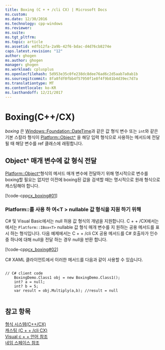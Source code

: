 ```yaml
---
title: Boxing (C + + /cli CX) | Microsoft Docs
ms.custom: 
ms.date: 12/30/2016
ms.technology: cpp-windows
ms.reviewer: 
ms.suite: 
ms.tgt_pltfrm: 
ms.topic: article
ms.assetid: edfb12fa-2a9b-42f6-bdac-d4d76cb8274e
caps.latest.revision: "12"
author: ghogen
ms.author: ghogen
manager: ghogen
ms.workload: cplusplus
ms.openlocfilehash: 5d953e35c0fe238dc8dee76ad6c2d5aab7a0ab1b
ms.sourcegitcommit: 8fa8fdf0fbb4f57950f1e8f4f9b81b4d39ec7d7a
ms.translationtype: MT
ms.contentlocale: ko-KR
ms.lasthandoff: 12/21/2017
---
```

# <a name="boxing-ccx"></a>Boxing(C++/CX)
*boxing* 은 [Windows::Foundation::DateTime](http://msdn.microsoft.com/library/windows/apps/windows.foundation.datetime.aspx)과 같은 값 형식 변수 또는 `int`와 같은 기본 스칼라 형식이 [Platform::Object^](../cppcx/platform-object-class.md) 을 해당 입력 형식으로 사용하는 메서드에 전달될 때 해당 변수를 ref 클래스에 래핑합니다.  
  
## <a name="passing-a-value-type-to-an-object-parameter"></a>Object^ 매개 변수에 값 형식 전달  
 [Platform::Object^](../cppcx/platform-object-class.md)형식의 메서드 매개 변수에 전달하기 위해 명시적으로 변수를 boxing할 필요는 없지만 이전에 boxing된 값을 검색할 때는 명시적으로 원래 형식으로 캐스팅해야 합니다.  
  
 [!code-cpp[cx_boxing#01](../cppcx/codesnippet/CPP/cx_boxing/class1.cpp#01)]  
  
### <a name="using-platformiboxt-to-support-nullable-value-types"></a>Platform::를 사용 하 여\<T > nullable 값 형식을 지원 하기 위해  
 C# 및 Visual Basic에서는 null 허용 값 형식의 개념을 지원합니다. C + + /CX에서는에서는 `Platform::IBox<T>` nullable 값 형식 매개 변수를 지 원하는 공용 메서드를 표시 하는 형식입니다. 다음 예제에서는 C + + /cli CX 공용 메서드를 C# 호출자가 인수 중 하나에 대해 null을 전달 하는 경우 null을 반환 합니다.  
  
 [!code-cpp[cx_boxing#02](../cppcx/codesnippet/CPP/cx_boxing/class1.h#02)]  
  
 C# XAML 클라이언트에서 이러한 메서드를 다음과 같이 사용할 수 있습니다.  
  
```  
  
// C# client code  
    BoxingDemo.Class1 obj = new BoxingDemo.Class1();  
    int? a = null;  
    int? b = 5;  
    var result = obj.Multiply(a,b); //result = null  
  
```  
  
## <a name="see-also"></a>참고 항목  
 [형식 시스템(C++/CX)](../cppcx/type-system-c-cx.md)   
 [캐스팅 (C + + /cli CX)](../cppcx/casting-c-cx.md)   
 [Visual c + + 언어 참조](../cppcx/visual-c-language-reference-c-cx.md)   
 [네임 스페이스 참조](../cppcx/namespaces-reference-c-cx.md)